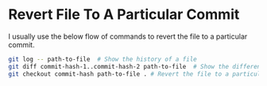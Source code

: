 # Revert File To A Particular Commit

I usually use the below flow of commands to revert the file to a particular commit.

```bash
git log -- path-to-file  # Show the history of a file
git diff commit-hash-1..commit-hash-2 path-to-file  # Show the difference of a file between two commits
git checkout commit-hash path-to-file . # Revert the file to a particular commit
```
